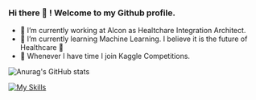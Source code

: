 ### Hi there 👋 ! Welcome to my Github profile. 

- 🔭 I’m currently working at Alcon as Healtchare Integration Architect. 
- 🌱 I’m currently learning Machine Learning. I believe it is the future of Healthcare 🤔
- 👯 Whenever I have time I join Kaggle Competitions. 

![Anurag's GitHub stats](https://github-readme-stats.vercel.app/api?username=alfonrodrisimon&show_icons=true&theme=radical)

[![My Skills](https://skillicons.dev/icons?i=linkedin)](https://www.linkedin.com/in/alfonrodrisimon)
